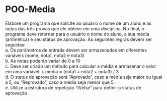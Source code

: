 # POO-Media
Elabore um programa que solicite ao usuário o nome de um aluno e as notas das três provas que ele obteve em uma disciplina. No final, o programa deve retornar para o usuário o nome do aluno, a sua média (aritmética) e seu status de aprovação. As seguintes regras devem ser seguidas:  
a. Os parâmetros de entrada devem ser armazenados em diferentes variáveis (nome, nota1, nota2 e nota3)  
b. As notas poderão variar de 0 a 10  
c. Deve ser criado um método para calcular a média e armazenar o valor em uma variável:
i. media = (nota1 + nota2 + nota3) / 3  
d. O status de aprovação será “Aprovado”, caso a média seja maior ou igual a 5, ou “Reprovado”, caso a média seja menor que 5.  
e. Utilize a estrutura de repetição “if/else” para definir o status de aprovação.  
